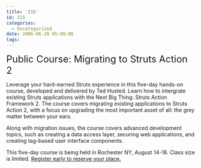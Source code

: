 ```yaml
---
title: '215'
id: 215
categories:
  - Uncategorized
date: 2006-06-20 05:00:00
tags:
---
```


<span style="font-size:180%;">Public Course: Migrating to Struts Action 2</span>

Leverage your hard-earned Struts experience in this five-day hands-on course, developed and delivered by Ted Husted. Learn how to intergrate existing Struts applications with the Next Big Thing: Struts Action Framework 2\. The course covers migrating existing applications to Struts Action 2, with a focus on upgrading the most important asset of all: the grey matter between your ears.

Along with migration issues, the course covers advanced development topics, such as creating a data access layer, securing web applications, and creating tag-based user interface components.

This five-day course is being held in Rochester NY, August 14-18\. Class size is limited. [Register early to reserve your place.](http://www.strutsmentor.com/register.html)